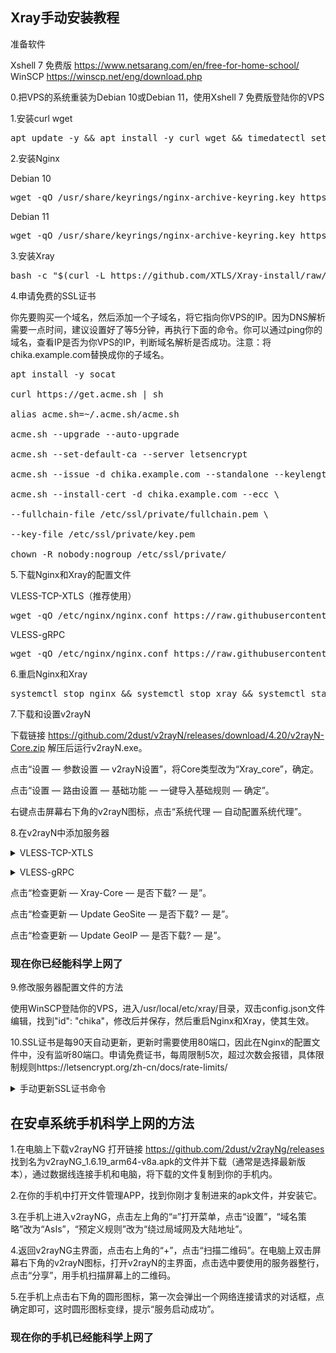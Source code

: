 ## Xray手动安装教程

准备软件

Xshell 7 免费版 https://www.netsarang.com/en/free-for-home-school/ WinSCP https://winscp.net/eng/download.php

0.把VPS的系统重装为Debian 10或Debian 11，使用Xshell 7 免费版登陆你的VPS

1.安装curl wget

<pre>apt update -y && apt install -y curl wget && timedatectl set-timezone Asia/Shanghai && mkdir -p /var/log/journal</pre>

2.安装Nginx

Debian 10

<pre>wget -qO /usr/share/keyrings/nginx-archive-keyring.key https://nginx.org/keys/nginx_signing.key && printf "deb [signed-by=/usr/share/keyrings/nginx-archive-keyring.key] https://nginx.org/packages/mainline/debian/ buster nginx" > /etc/apt/sources.list.d/sources.list && apt update -y && apt install -y nginx && mkdir -p /etc/systemd/system/nginx.service.d && printf "[Service]\nExecStartPost=/bin/sleep 0.1\n" > /etc/systemd/system/nginx.service.d/override.conf && nginx -v</pre>

Debian 11

<pre>wget -qO /usr/share/keyrings/nginx-archive-keyring.key https://nginx.org/keys/nginx_signing.key && printf "deb [signed-by=/usr/share/keyrings/nginx-archive-keyring.key] https://nginx.org/packages/mainline/debian/ bullseye nginx" > /etc/apt/sources.list.d/sources.list && apt update -y && apt install -y nginx && mkdir -p /etc/systemd/system/nginx.service.d && printf "[Service]\nExecStartPost=/bin/sleep 0.1\n" > /etc/systemd/system/nginx.service.d/override.conf && nginx -v</pre>

3.安装Xray

<pre>bash -c "$(curl -L https://github.com/XTLS/Xray-install/raw/main/install-release.sh)" @ install</pre>

4.申请免费的SSL证书

你先要购买一个域名，然后添加一个子域名，将它指向你VPS的IP。因为DNS解析需要一点时间，建议设置好了等5分钟，再执行下面的命令。你可以通过ping你的域名，查看IP是否为你VPS的IP，判断域名解析是否成功。注意：将chika.example.com替换成你的子域名。

<pre>apt install -y socat

curl https://get.acme.sh | sh

alias acme.sh=~/.acme.sh/acme.sh

acme.sh --upgrade --auto-upgrade

acme.sh --set-default-ca --server letsencrypt

acme.sh --issue -d chika.example.com --standalone --keylength ec-256

acme.sh --install-cert -d chika.example.com --ecc \

--fullchain-file /etc/ssl/private/fullchain.pem \

--key-file /etc/ssl/private/key.pem

chown -R nobody:nogroup /etc/ssl/private/</pre>

5.下载Nginx和Xray的配置文件

VLESS-TCP-XTLS（推荐使用）

<pre>wget -qO /etc/nginx/nginx.conf https://raw.githubusercontent.com/chika0801/Xray-examples/main/VLESS-TCP-XTLS/nginx2.conf && wget -qO /usr/local/etc/xray/config.json https://raw.githubusercontent.com/chika0801/Xray-examples/main/VLESS-TCP-XTLS/config_server.json</pre>

VLESS-gRPC

<pre>wget -qO /etc/nginx/nginx.conf https://raw.githubusercontent.com/chika0801/Xray-examples/main/VLESS-gRPC/nginx2.conf && wget -qO /usr/local/etc/xray/config.json https://raw.githubusercontent.com/chika0801/Xray-examples/main/VLESS-gRPC/config_server.json</pre>

6.重启Nginx和Xray

<pre>systemctl stop nginx && systemctl stop xray && systemctl start nginx && systemctl start xray  && systemctl status nginx && systemctl status xray</pre>

7.下载和设置v2rayN

下载链接 https://github.com/2dust/v2rayN/releases/download/4.20/v2rayN-Core.zip
解压后运行v2rayN.exe。

点击“设置 — 参数设置 — v2rayN设置”，将Core类型改为“Xray_core”，确定。

点击“设置 — 路由设置 — 基础功能 — 一键导入基础规则 — 确定”。

右键点击屏幕右下角的v2rayN图标，点击“系统代理 — 自动配置系统代理”。

8.在v2rayN中添加服务器

<details><summary>VLESS-TCP-XTLS</summary>

点击“服务器 — 添加[VLESS]服务器”，按下图所示填写，地址填写你的子域名(例如chika.example.com)

![VLESS-TCP-XTLS](https://user-images.githubusercontent.com/88967758/132801053-cc8b3aee-5da8-45d5-9e23-115f3b766e52.jpg)</details>

<details><summary>VLESS-gRPC</summary>

点击“服务器 — 添加[VLESS]服务器”，按下图所示填写，地址填写你的子域名(例如chika.example.com)

![VLESS-gRPC](https://user-images.githubusercontent.com/88967758/132800221-1e67083c-6d38-4f00-8f24-38ae688f3d09.jpg)</details>

点击“检查更新 — Xray-Core — 是否下载? — 是”。

点击“检查更新 — Update GeoSite — 是否下载? — 是”。

点击“检查更新 — Update GeoIP — 是否下载? — 是”。

### 现在你已经能科学上网了

9.修改服务器配置文件的方法

使用WinSCP登陆你的VPS，进入/usr/local/etc/xray/目录，双击config.json文件编辑，找到"id": "chika"，修改后并保存，然后重启Nginx和Xray，使其生效。

10.SSL证书是每90天自动更新，更新时需要使用80端口，因此在Nginx的配置文件中，没有监听80端口。申请免费证书，每周限制5次，超过次数会报错，具体限制规则https://letsencrypt.org/zh-cn/docs/rate-limits/

<details><summary>手动更新SSL证书命令</summary>

<pre>acme.sh --renew -d chika.example.com --force --ecc</pre></details>

## 在安卓系统手机科学上网的方法

1.在电脑上下载v2rayNG 打开链接 https://github.com/2dust/v2rayNg/releases 找到名为v2rayNG_1.6.19_arm64-v8a.apk的文件并下载（通常是选择最新版本），通过数据线连接手机和电脑，将下载的文件复制到你的手机内。

2.在你的手机中打开文件管理APP，找到你刚才复制进来的apk文件，并安装它。

3.在手机上进入v2rayNG，点击左上角的“≡”打开菜单，点击“设置”，“域名策略”改为“AsIs”，“预定义规则”改为“绕过局域网及大陆地址”。

4.返回v2rayNG主界面，点击右上角的“+”，点击“扫描二维码”。在电脑上双击屏幕右下角的v2rayN图标，打开v2rayN的主界面，点击选中要使用的服务器整行，点击“分享”，用手机扫描屏幕上的二维码。

5.在手机上点击右下角的圆形图标，第一次会弹出一个网络连接请求的对话框，点确定即可，这时圆形图标变绿，提示“服务启动成功”。

### 现在你的手机已经能科学上网了
